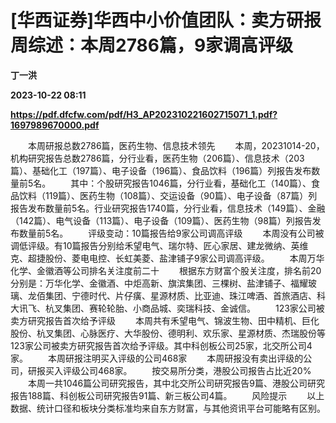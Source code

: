 # [华西证券]华西中小价值团队：卖方研报周综述：本周2786篇，9家调高评级
**丁一洪**

**2023-10-22 08:11**

**https://pdf.dfcfw.com/pdf/H3_AP202310221602715071_1.pdf?1697989670000.pdf**

　　本周研报总数2786篇，医药生物、信息技术领先 　　本周，20231014-20，机构研究报告总数2786篇，分行业看，医药生物（206篇）、信息技术（203篇）、基础化工（197篇）、电子设备（196篇）、食品饮料（196篇）列报告发布数量前5名。 　　其中：个股研究报告1046篇，分行业看，基础化工（140篇）、食品饮料（119篇）、医药生物（108篇）、交运设备（90篇）、电子设备（87篇）列报告发布数量前5名。行业研究报告1740篇，分行业看，信息技术（149篇）、金融（142篇）、电气设备（113篇）、电子设备（109篇）、医药生物（98篇）列报告发布数量前5名。 　　评级变动：10篇报告给9家公司调高评级 　　本周没有公司被调低评级。有10篇报告分别给禾望电气、瑞尔特、匠心家居、建龙微纳、英维克、超捷股份、菱电电控、长虹美菱、盐津铺子9家公司调高评级。 　　本周万华化学、金徽酒等公司排名关注度前二十 　　根据东方财富个股关注度，排名前20分别是：万华化学、金徽酒、中炬高新、旗滨集团、三棵树、盐津铺子、福耀玻璃、龙佰集团、宁德时代、片仔癀、星源材质、比亚迪、珠江啤酒、首旅酒店、科大讯飞、杭叉集团、赛轮轮胎、小商品城、奕瑞科技、金诚信。 　　123家公司被卖方研究报告首次给予评级 　　本周共有禾望电气、锦波生物、田中精机、巨化股份、杭叉集团、心脉医疗、大华股份、德明利、欢乐家、星源材质、杰瑞股份等123家公司被卖方研究报告首次给予评级。其中科创板公司25家，北交所公司4家。 　　本周研报注明买入评级的公司468家 　　本周研报没有卖出评级的公司，研报买入评级公司468家。 　　按交易所分类，港股公司报告占比近20% 　　本周一共1046篇公司研究报告，其中北交所公司研究报告9篇、港股公司研究报告188篇、科创板公司研究报告91篇、新三板公司4篇。 　　风险提示 　　以上数据、统计口径和板块分类标准均来自东方财富，与其他资讯平台可能略有区别。